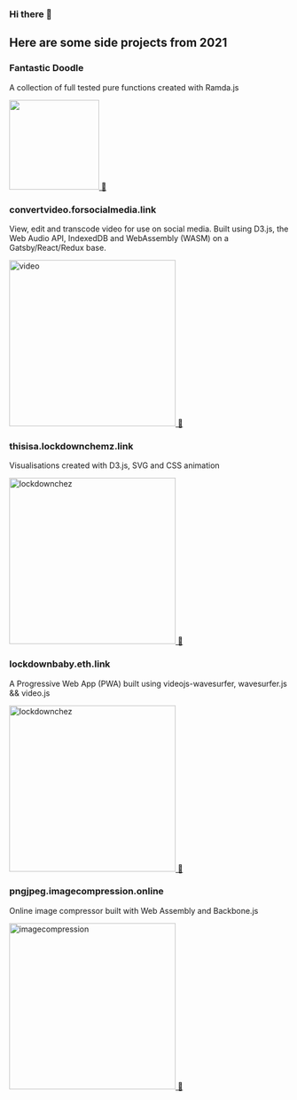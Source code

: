 ### Hi there 👋
## Here are some side projects from 2021

### Fantastic Doodle

A collection of full tested pure functions created with Ramda.js

<a href="https://github.com/TCotton/fantastic-doodle"><img src="https://d2eip9sf3oo6c2.cloudfront.net/tags/images/000/000/943/landscape/ramda.png" widht="300" width="162" alt="" /> 🔗</a>

### convertvideo.forsocialmedia.link

View, edit and transcode video for use on social media. 
Built using D3.js, the Web Audio API, IndexedDB and WebAssembly (WASM) on a Gatsby/React/Redux base.

<a href="https://convertvideo.forsocialmedia.link/"><img src="https://convertvideo.forsocialmedia.link/logos/convert-video.gif" alt="video" width="300"> 🔗</a>

### thisisa.lockdownchemz.link

Visualisations created with D3.js, SVG and CSS animation

<a href="https://thisisa.lockdownchemz.link/"><img src="https://bdec31521c28f58d04a0-f919f4c862fd2770d5d9ff992baca219.ssl.cf3.rackcdn.com/chemz.gif" alt="lockdownchez" width="300"> 🔗</a>

### lockdownbaby.eth.link

A Progressive Web App (PWA) built using videojs-wavesurfer, wavesurfer.js && video.js

<a href="https://lockdownbaby.eth.link/"><img src="https://bdec31521c28f58d04a0-f919f4c862fd2770d5d9ff992baca219.ssl.cf3.rackcdn.com/lockdownbabylogo.gif" alt="lockdownchez" width="300"> 🔗</a>

### pngjpeg.imagecompression.online

Online image compressor built with Web Assembly and Backbone.js

<a href="https://pngjpeg.imagecompression.online/"><img src="https://bdec31521c28f58d04a0-f919f4c862fd2770d5d9ff992baca219.ssl.cf3.rackcdn.com/localhost_1234_.png" alt="imagecompression" width="300"> 🔗</a>

<!--
**TCotton/TCotton** is a ✨ _special_ ✨ repository because its `README.md` (this file) appears on your GitHub profile.

Here are some ideas to get you started:

- 🔭 I’m currently working on ...
- 🌱 I’m currently learning ...
- 👯 I’m looking to collaborate on ...
- 🤔 I’m looking for help with ...
- 💬 Ask me about ...
- 📫 How to reach me: ...
- 😄 Pronouns: ...
- ⚡ Fun fact: ...
-->
